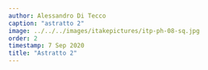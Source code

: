 ```yaml
---
author: Alessandro Di Tecco
caption: "astratto 2"
image: ../../../images/itakepictures/itp-ph-08-sq.jpg
order: 2
timestamp: 7 Sep 2020
title: "Astratto 2"
---
```

